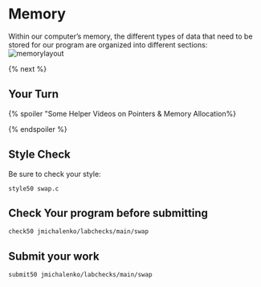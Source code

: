 # Memory

Within our computer’s memory, the different types of data that need to be stored for our program are organized into different sections:
![memorylayout](https://raw.githubusercontent.com/jmichalenko/cs50labs/2020/memory/memory_layout.png)



{% next %}

## Your Turn





{% spoiler "Some Helper Videos on Pointers & Memory Allocation%}

{% endspoiler %}

## Style Check
Be sure to check your style:

```
style50 swap.c
```
## Check Your program before submitting
```
check50 jmichalenko/labchecks/main/swap
```
## Submit your work
```
submit50 jmichalenko/labchecks/main/swap
